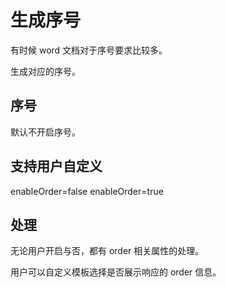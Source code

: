 # 生成序号

有时候 word 文档对于序号要求比较多。

生成对应的序号。

## 序号

默认不开启序号。

## 支持用户自定义

enableOrder=false
enableOrder=true

## 处理

无论用户开启与否，都有 order 相关属性的处理。

用户可以自定义模板选择是否展示响应的 order 信息。


